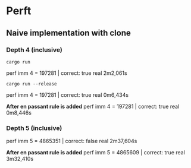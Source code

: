 # Perft

## Naive implementation with clone

### Depth 4 (inclusive)

`cargo run`

perf imm 4 = 197281 | correct: true
real    2m2,061s

`cargo run --release`

perf imm 4 = 197281 | correct: true
real    0m6,434s

**After en passant rule is added**
perf imm 4 = 197281 | correct: true
real	0m8,446s


### Depth 5  (inclusive)

perf imm 5 = 4865351 | correct: false
real    2m37,604s

**After en passant rule is added**
perf imm 5 = 4865609 | correct: true
real	3m32,410s
